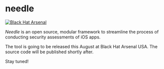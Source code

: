 # needle

[![Black Hat Arsenal](https://www.toolswatch.org/badges/arsenal/2016.svg)](https://www.blackhat.com/us-16/arsenal.html)

_Needle_ is an open source, modular framework to streamline the process of conducting security assessments of iOS apps.

The tool is going to be released this August at Black Hat Arsenal USA.
The source code will be published shortly after.

Stay tuned!